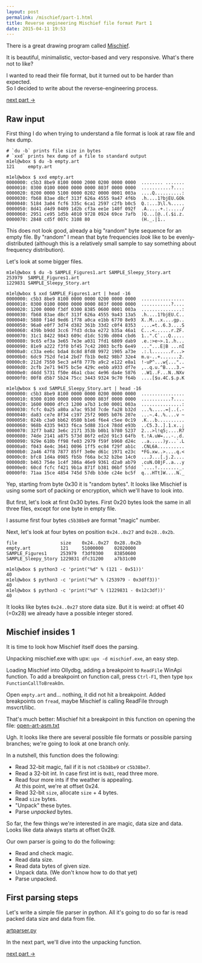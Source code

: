 ```yaml
---
layout: post
permalink: /mischief/part-1.html
title: Reverse engineering Mischief file format Part 1
date: 2015-04-11 19:53
---
```


There is a great drawing program called [Mischief][1].

It is beautiful, minimalistic, vector-based
and very responsive.  What's there not to like?

I wanted to read their file format, but
it turned out to be harder than expected.  
So I decided to write about the reverse-engineering process.

<!-- more -->

[next part →](/mischief/part-2.html)

## Raw input

First thing I do when trying to understand
a file format is look at raw file and hex dump.

```
# `du -b` prints file size in bytes
# `xxd` prints hex dump of a file to standard output
m1el@wbox $ du -b empty.art
121     empty.art

m1el@wbox $ xxd empty.art
0000000: c5b3 8be9 8100 0000 2000 0200 0000 0000  ........ .......
0000010: 0300 0100 0000 0000 0000 803f 0000 0000  ...........?....
0000020: 0200 0000 5100 0000 0202 0000 0001 003a  ....Q..........:
0000030: fb68 83ae d8cf 313f 626a 4555 9a47 4f6b  .h....1?bjEU.GOk
0000040: 5184 3a04 fcf6 335c 6ca1 2597 c2fb b0c5  Q.:...3\l.%.....
0000050: 8d41 d4d9 0409 1d2b cf3a ee1e 140f 092f  .A.....+.:...../
0000060: 2951 ce95 1d5b 4010 9728 0924 69ce 7afb  )Q...[@..(.$i.z.
0000070: 2848 cd5f 007c 3108 80                   (H._.|1..
```

This does not look good, already a big "random" byte sequence
for an empty file.  By "random" I mean that byte frequencies
*look* like to be evenly-distributed (although this is a relatively
small sample to say something about frequency distribution).

Let's look at some bigger files.

```
m1el@wbox $ du -b SAMPLE_Figures1.art SAMPLE_Sleepy_Story.art
253979  SAMPLE_Figures1.art
1229831 SAMPLE_Sleepy_Story.art

m1el@wbox $ xxd SAMPLE_Figures1.art | head -16
0000000: c5b3 8be9 8100 0000 0000 0200 0000 0000  ................
0000010: 0300 0100 0000 0000 0000 803f 0000 0000  ...........?....
0000020: 1200 0000 f3df 0300 8385 0600 0001 003a  ...............:
0000030: fb68 83ae d8cf 313f 626a 4555 9a43 13a5  .h....1?bjEU.C..
0000040: 5880 f14d 9ed6 1f78 a0ca e1bb 6770 8e93  X..M...x....gp..
0000050: 96a0 e0f7 3d74 d382 361b 33d2 c0f4 8353  ....=t..6.3....S
0000060: 439b b9dd 3cc6 7fd3 dcba e272 b35a 46a1  C...<......r.ZF.
0000070: 31c1 8422 9843 609c d1dc 519b d004 cbd6  1..".C`...Q.....
0000080: 9c65 ef3a 3e65 7e3e a031 7fd1 6809 dab9  .e.:>e~>.1..h...
0000090: 81e9 a222 f3f0 bf45 7c42 2003 bcfb 6e49  ..."...E|B ...nI
00000a0: c33a ee6c bda4 8c8d 8fd8 9972 1905 a73e  .:.l.......r...>
00000b0: 6dc9 752d fe14 2bd7 fb1b 0e82 98b7 32e4  m.u-..+.......2.
00000c0: 212d 7550 5ec3 a4f8 777b a9c2 e122 e8a1  !-uP^...w{..."..
00000d0: 2cfb 2e71 9475 bc5e 429c eebb a933 df7e  ,..q.u.^B....3.~
00000e0: d4dd 5731 f50e 46a1 cbac 4e96 da4e 5876  ..W1..F...N..NXv
00000f0: 00f8 d5b7 5b24 75cc 3443 9324 9c70 f64b  ....[$u.4C.$.p.K

m1el@wbox $ xxd SAMPLE_Sleepy_Story.art | head -16
0000000: c5b3 8be9 8100 0000 0000 0200 0000 0000  ................
0000010: 0300 0100 0000 0000 0000 803f 0000 0000  ...........?....
0000020: 1600 0000 dfc3 1200 a7b3 1c00 0001 003a  ...............:
0000030: fcfc 0a25 a80a a7ac 953d 7cde fa28 b32d  ...%.....=|..(.-
0000040: da83 ce7e 8f34 c197 25f2 9005 b076 207e  ...~.4..%....v ~
0000050: 024b c3a0 bb62 0580 b1e6 f6e4 c5ee 0c19  .K...b..........
0000060: 968b 4335 9433 f6ca 5d88 31c4 78dd e93b  ..C5.3..].1.x..;
0000070: 32f7 ba82 3e6c 2171 353b b0b1 b780 5237  2...>l!q5;....R7
0000080: 74de 2141 a875 573d 86f2 ed2d 91c3 64fb  t.!A.uW=...-..d.
0000090: 929e 610b ff98 fe03 2979 f59f b960 d24c  ..a.....)y...`.L
00000a0: f043 4e4c 3641 0096 1ff5 ec84 f29f ab1c  .CNL6A..........
00000b0: 2a46 47f8 7877 85ff 3e0e d61c 1971 e23c  *FG.xw..>....q.<
00000c0: bfc8 1d4a 0985 fb5b f66a bc32 b2be 14c0  ...J...[.j.2....
00000d0: b463 754e 1c4f 386a 46e9 9361 d2a0 ab79  .cuN.O8jF..a...y
00000e0: 60cd fcfc f421 9b1a 871f b381 06bf 5fdd  `....!........_.
00000f0: 71aa 15ce 4854 745d 57db b3de c24e bc5f  q...HTt]W....N._
```

Yep, starting from byte 0x30 it is "random bytes".
It looks like Mischief is using some sort of packing
or encryption, which we'll have to look into.

But first, let's look at first 0x30 bytes. First 0x20 bytes look
the same in all three files, except for one byte in empty file.

I assume first four bytes `c5b38be9` are format "magic" number.

Next, let's look at four bytes on position `0x24..0x27` and `0x28..0x2b`.

```
file                size    0x24..0x27  0x28..0x2b
empty.art           121     51000000    02020000
SAMPLE_Figures1     253979  f3df0300    83850600
SAMPLE_Sleepy_Story 1229831 dfc31200    a7b31c00

m1el@wbox $ python3 -c 'print("%d" % (121 - 0x51))'
40
m1el@wbox $ python3 -c 'print("%d" % (253979 - 0x3dff3))'
40
m1el@wbox $ python3 -c 'print("%d" % (1229831 - 0x12c3df))'
40
```

It looks like bytes `0x24..0x27` store data size. But it is weird:
at offset 40 (=0x28) we already have a possible integer stored.

## Mischief insides 1

It is time to look how Mischief itself does the parsing.

Unpacking mischief.exe with upx: `upx -d mischief.exe`, an easy step.

Loading Mischief into Ollydbg, adding a breakpoint to `ReadFile` WinApi function.
To add a breakpoint on function call, press `Ctrl-F1`, then type `bpx FunctionCallToBreakOn`.

Open `empty.art` and... nothing, it did not hit a breakpoint.
Added breakpoints on `fread`, maybe Mischief is calling ReadFile through msvcrt/libc.

That's much better: Mischief hit a breakpoint in this function on opening the file: [open-art-asm.txt][2]

Ugh.  It looks like there are several possible file formats or
possible parsing branches; we're going to look at one branch only.

In a nutshell, this function does the following:

- Read 32-bit magic, fail if it is not `c5b38be9` or `c5b38be7`.
- Read a 32-bit int.  In case first int is `0x81`, read three more.
- Read four more ints if the weather is appealing.  
  At this point, we're at offset 0x24.
- Read 32-bit `size`, allocate `size` + 4 bytes.
- Read `size` bytes.
- "Unpack" these bytes.
- Parse *unpacked* bytes.

So far, the few things we're interested in are magic, data size and data.
Looks like data always starts at offset 0x28.

Our own parser is going to do the following:

- Read and check magic.
- Read data size.
- Read data bytes of given size.
- Unpack data. (We don't know how to do that yet)
- Parse unpacked.

## First parsing steps

Let's write a simple file parser in python.  All it's going
to do so far is read packed data size and data from file.

[artparser.py][3]

In the next part, we'll dive into the unpacking function.

[next part →](/mischief/part-2.html)

[1]: https://www.madewithmischief.com/
[2]: /mischief/open-art-asm.txt
[3]: https://github.com/m1el/mischief-re/blob/aed07aa/artparser.py

